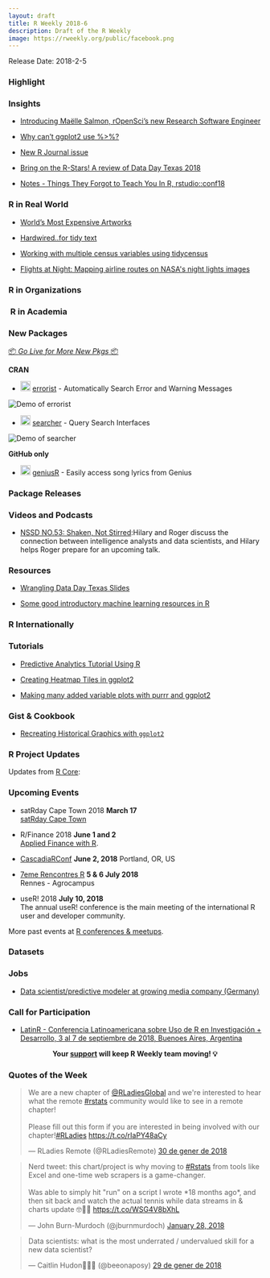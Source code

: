 ```yaml
---
layout: draft
title: R Weekly 2018-6
description: Draft of the R Weekly
image: https://rweekly.org/public/facebook.png
---
```


Release Date: 2018-2-5

###  Highlight

### Insights

+ [Introducing Maëlle Salmon, rOpenSci’s new Research Software Engineer](https://ropensci.org/blog/2018/01/29/rse-ma%C3%ABlle-salmon/)

+ [Why can’t ggplot2 use %>%?](https://community.rstudio.com/t/why-cant-ggplot2-use/4372/7)

+ [New R Journal issue](https://journal.r-project.org/archive/2017-2/)

+ [Bring on the R-Stars! A review of Data Day Texas 2018](https://www.littlemissdata.com/blog/ddtx18)

+ [Notes - Things They Forgot to Teach You In R, rstudio::conf18](http://jessicaminnier.com/rstudioconf18_jennybryan_forgot/notes.html)

### R in Real World

+ [World’s Most Expensive Artworks](https://medium.com/@yanhann10/worlds-most-expensive-artworks-3166f7c6d936)

+ [Hardwired..for tidy text](https://www.johnmackintosh.com/2018-01-30-hardwired-for-tidy-text/)

+ [Working with multiple census variables using tidycensus](https://github.com/jshannon75/awp_tidycensus/blob/master/ACS_walkthrough.md)

+ [Flights at Night: Mapping airline routes on NASA's night lights images](https://lhehnke.github.io/notes/2018/01/27/flight-routes-night-lights)


###  R in Organizations



###  R in Academia


###  New Packages

<p class="added-hostname"><a href="https://rweekly.org/live" target="_blank" class="externalLink">📦 <i>Go Live for More New Pkgs</i> 📦</a></p>

**CRAN**

+ <img class='emoji' src="https://link.rweekly.org/c" width='20' /> [errorist](http://thecoatlessprofessor.com/software-releases/errorist-v0.0.1-released/) - Automatically Search Error and Warning Messages

![Demo of `errorist`](https://camo.githubusercontent.com/b370fa542785d02a8e06840b7c3949eceeb8ae10/68747470733a2f2f6d656469612e67697068792e636f6d2f6d656469612f6c3149426a4239714a326a4f6e6e744f552f67697068792e676966)

+ <img class='emoji' src="https://link.rweekly.org/c" width='20' /> [searcher](http://thecoatlessprofessor.com/software-releases/searcher-v0.0.2-released/) - Query Search Interfaces

![Demo of `searcher`](https://camo.githubusercontent.com/172f44e669a8747a287d5dd03c3f44df63a82541/68747470733a2f2f6d656469612e67697068792e636f6d2f6d656469612f336f37353238696835343143545961364f592f67697068792e676966)


**GitHub only**

+ <img class='emoji' src="https://link.rweekly.org/g" width='20' /> [geniusR](https://github.com/josiahparry/geniusr) - Easily access song lyrics from Genius

### Package Releases


###  Videos and Podcasts

+ [NSSD NO.53: Shaken, Not Stirred](http://nssdeviations.com/53-shaken-not-stirred):Hilary and Roger discuss the connection between intelligence analysts and data scientists, and Hilary helps Roger prepare for an upcoming talk.

###  Resources

+ [Wrangling Data Day Texas Slides](http://livefreeordichotomize.com/2018/01/28/wrangling-data-day-texas-slides/)

+ [Some good introductory machine learning resources in R](http://modernstatisticalworkflow.blogspot.co.za/2018/01/some-good-introductory-machine-learning.html)

### R Internationally



###  Tutorials

+ [Predictive Analytics Tutorial Using R](https://www.littlemissdata.com/blog/predictive-analytics-tutorial-part-1)  

+ [Creating Heatmap Tiles in ggplot2](https://deanmarchiori.github.io/2018-01-25-heatmap-tiles/)

+ [Making many added variable plots with purrr and ggplot2](https://aosmith.rbind.io/2018/01/31/added-variable-plots/)

<!--<div class="post-more-begin"></div><div class="post-more-end"></div>-->

### Gist & Cookbook

+ [Recreating Historical Graphics with `ggplot2`](https://sctyner.github.io/static/presentations/Misc/GraphicsGroupISU/Jan312018/historical-graphics-ggplot2.html#1)

###  R Project Updates

Updates from [R Core](http://developer.r-project.org/blosxom.cgi/R-devel/NEWS):


###  Upcoming Events

+ satRday Cape Town 2018 **March 17** <br />
[satRday Cape Town](http://capetown2018.satrdays.org/)

+ R/Finance 2018 **June 1 and 2** <br />
[Applied Finance with R](http://www.rinfinance.com).

+ [CascadiaRConf](https://cascadiarconf.com/) **June 2, 2018**
Portland, OR, US

+ [7eme Rencontres R](https://r2018-rennes.sciencesconf.org/)  **5 & 6 July 2018** <br />
Rennes - Agrocampus

+ useR! 2018 **July 10, 2018** <br />
The annual useR! conference is the main meeting of the international R user and developer community.

More past events at [R conferences & meetups](https://conf.rweekly.org).

### Datasets




### Jobs

+ [Data scientist/predictive modeler at growing media company (Germany)](https://mitarbeiterwerben.vnrag.de/de/candidate/job/jrwFFvhzl2/B8iARla0e)

###  Call for Participation

+ [LatinR - Conferencia Latinoamericana sobre Uso de R en Investigación + Desarrollo, 3 al 7 de septiembre de 2018, Buenoes Aires, Argentina](http://47jaiio.sadio.org.ar/index.php?q=node/125)

<p class="hide-support added-hostname support-rweekly" style="text-align: center;font-weight: bold;">Your <a class="non-visited externalLink" href="https://www.patreon.com/rweekly" onclick="pas(this)">support</a> will keep R Weekly team moving! 💡</p>

###  Quotes of the Week

<blockquote class="twitter-tweet" data-lang="ca"><p lang="en" dir="ltr">We are a new chapter of <a href="https://twitter.com/RLadiesGlobal?ref_src=twsrc%5Etfw">@RLadiesGlobal</a> and we&#39;re interested to hear what the remote <a href="https://twitter.com/hashtag/rstats?src=hash&amp;ref_src=twsrc%5Etfw">#rstats</a> community would like to see in a remote chapter!<br><br>Please fill out this form if you are interested in being involved with our chapter!<a href="https://twitter.com/hashtag/RLadies?src=hash&amp;ref_src=twsrc%5Etfw">#RLadies</a> <a href="https://t.co/rIaPY48aCy">https://t.co/rIaPY48aCy</a></p>&mdash; RLadies Remote (@RLadiesRemote) <a href="https://twitter.com/RLadiesRemote/status/958149061365952512?ref_src=twsrc%5Etfw">30 de gener de 2018</a></blockquote>

<blockquote class="twitter-tweet" data-lang="en"><p lang="en" dir="ltr">Nerd tweet: this chart/project is why moving to <a href="https://twitter.com/hashtag/Rstats?src=hash&amp;ref_src=twsrc%5Etfw">#Rstats</a> from tools like Excel and one-time web scrapers is a game-changer.<br><br>Was able to simply hit &quot;run&quot; on a script I wrote *18 months ago*, and then sit back and watch the actual tennis while data streams in &amp; charts update 🤓🎾🤖 <a href="https://t.co/WSG4V8bXhL">https://t.co/WSG4V8bXhL</a></p>&mdash; John Burn-Murdoch (@jburnmurdoch) <a href="https://twitter.com/jburnmurdoch/status/957583871234727936?ref_src=twsrc%5Etfw">January 28, 2018</a></blockquote>

<blockquote class="twitter-tweet" data-lang="ca"><p lang="en" dir="ltr">Data scientists: what is the most underrated / undervalued skill for a new data scientist?</p>&mdash; Caitlin Hudon👩🏼‍💻 (@beeonaposy) <a href="https://twitter.com/beeonaposy/status/958062360811405313?ref_src=twsrc%5Etfw">29 de gener de 2018</a></blockquote>
